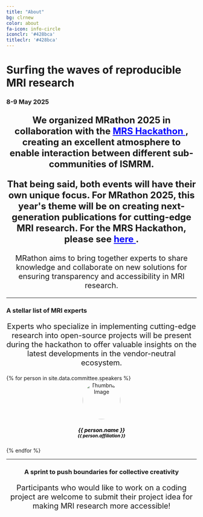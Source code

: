 ```yaml
---
title: "About"
bg: clrnew
color: about
fa-icon: info-circle
iconclr: '#428bca'
titleclr: '#428bca'
---
```


# Surfing the waves of reproducible MRI research

### 8-9 May 2025

<p style ="text-align: center; font-weight: bold; font-size:24px;"> We organized MRathon 2025 in collaboration with the <a href="https://sites.google.com/view/mrshackathon2024/" style="color:blue;"> MRS Hackathon </a>, creating an excellent atmosphere to enable interaction between different sub-communities of ISMRM.</p>

<p style ="text-align: center; font-weight: bold; font-size:24px;"> That being said, both events will have their own unique focus. For MRathon 2025, this year's theme will be on creating next-generation publications for cutting-edge MRI research. For the MRS Hackathon, please see <a href="https://sites.google.com/view/mrshackathon2024/" style="color:blue;"> here </a>.</p>

<center>
<p style ="text-align: center;  font-size:20px;">MRathon aims to bring together experts to share knowledge and collaborate on new solutions for ensuring transparency and accessibility in MRI research.</p>
 </center>
<hr>
 <h3>A stellar list of MRI experts</h3>

 <p style ="text-align: center;  font-size:20px;"> Experts who specialize in implementing cutting-edge research into open-source projects will be present during the hackathon to offer valuable insights on the latest developments in the vendor-neutral ecosystem. </p>

<div class="team" style="margin-top:10px;">
<div class="row" style="justify-content:center;">
{% for person in site.data.committee.speakers %}
<div class="col-sm-2">
<center>
<div class="team-player">
    <img src="img/organization/{{ person.image }}" alt="Thumbnail Image" class="img-raised img-circle" style="width:100px;height:100px;border-radius: 50%;">
    <h5 class="title" style="color: black;">{{ person.name }}<br>
        <small class="text-muted" style="color: black;">{{ person.affiliation }}</small>
    </h5>
    <!-- <p style="color: darkgray;"> {{ person.affiliation }}</p> -->
</div>
</center>
</div>
  {% endfor %}

<div>
<div>
<hr>
<center>
 <h3>A sprint to push boundaries for collective creativity</h3>

 <p style ="text-align: center;  font-size:20px;">Participants who would like to work on a coding project are welcome to submit their project idea for making MRI research more accessible!</p>
</center>

